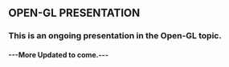 ## OPEN-GL PRESENTATION

### This is an ongoing presentation in the Open-GL topic.

#### ---More Updated to come.---
